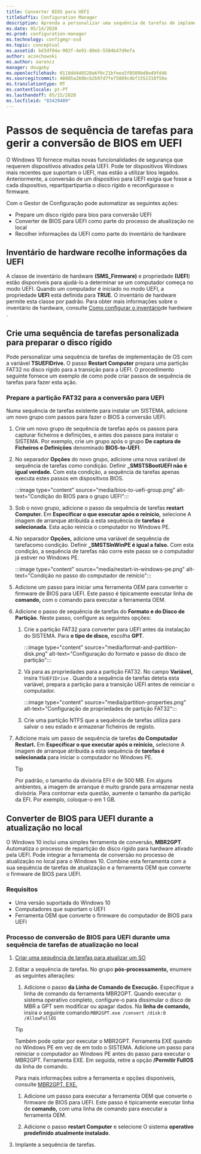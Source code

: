 ```yaml
---
title: Converter BIOS para UEFI
titleSuffix: Configuration Manager
description: Aprenda a personalizar uma sequência de tarefas de implementação de OS para preparar uma partição FAT32 para a transição para a UEFI.
ms.date: 05/14/2020
ms.prod: configuration-manager
ms.technology: configmgr-osd
ms.topic: conceptual
ms.assetid: bd3df04a-902f-4e91-89eb-5584b47d9efa
author: aczechowski
ms.author: aaroncz
manager: dougeby
ms.openlocfilehash: 0118dd448520a6f0c21bfeea5f8509bd8e49fd46
ms.sourcegitcommit: 48005a260bcb2b97d7fe75809c4bf1552318f50a
ms.translationtype: MT
ms.contentlocale: pt-PT
ms.lasthandoff: 05/15/2020
ms.locfileid: "83429409"
---
```

# <a name="task-sequence-steps-to-manage-bios-to-uefi-conversion"></a>Passos de sequência de tarefas para gerir a conversão de BIOS em UEFI

O Windows 10 fornece muitas novas funcionalidades de segurança que requerem dispositivos ativados pela UEFI. Pode ter dispositivos Windows mais recentes que suportam o UEFI, mas estão a utilizar bios legados. Anteriormente, a conversão de um dispositivo para UEFI exigia que fosse a cada dispositivo, repartipartipartia o disco rígido e reconfigurasse o firmware.

Com o Gestor de Configuração pode automatizar as seguintes ações:

- Prepare um disco rígido para bios para conversão UEFI
- Converter de BIOS para UEFI como parte do processo de atualização no local
- Recolher informações da UEFI como parte do inventário de hardware

## <a name="hardware-inventory-collects-uefi-information"></a>Inventário de hardware recolhe informações da UEFI

A classe de inventário de hardware **(SMS_Firmware)** e propriedade **(UEFI**) estão disponíveis para ajudá-lo a determinar se um computador começa no modo UEFI. Quando um computador é iniciado no modo UEFI, a propriedade **UEFI** está definida para **TRUE**. O inventário de hardware permite esta classe por padrão. Para obter mais informações sobre o inventário de hardware, consulte [Como configurar o inventário](../../core/clients/manage/inventory/configure-hardware-inventory.md)de hardware .

## <a name="create-a-custom-task-sequence-to-prepare-the-hard-drive"></a>Crie uma sequência de tarefas personalizada para preparar o disco rígido

Pode personalizar uma sequência de tarefas de implementação de OS com a variável **TSUEFIDrive.** O passo **Restart Computer** prepara uma partição FAT32 no disco rígido para a transição para a UEFI. O procedimento seguinte fornece um exemplo de como pode criar passos de sequência de tarefas para fazer esta ação.

### <a name="prepare-the-fat32-partition-for-the-conversion-to-uefi"></a>Prepare a partição FAT32 para a conversão para UEFI

Numa sequência de tarefas existente para instalar um SISTEMA, adicione um novo grupo com passos para fazer o BIOS à conversão UEFI.

1. Crie um novo grupo de sequência de tarefas após os passos para capturar ficheiros e definições, e antes dos passos para instalar o SISTEMA. Por exemplo, crie um grupo após o grupo **De captura de Ficheiros e Definições** denominado **BIOS-to-UEFI**.

1. No separador **Opções** do novo grupo, adicione uma nova variável de sequência de tarefas como condição. Definir **_SMSTSBootUEFI não é igual verdade.** Com esta condição, a sequência de tarefas apenas executa estes passos em dispositivos BIOS.

    :::image type="content" source="media/bios-to-uefi-group.png" alt-text="Condição do BIOS para o grupo UEFI":::

1. Sob o novo grupo, adicione o passo da sequência de tarefas **restart Computer.** Em **Especificar o que executar após o reinício,** selecione A imagem de arranque atribuída a esta sequência de **tarefas é selecionada**. Esta ação reinicia o computador no Windows PE.

1. No separador **Opções,** adicione uma variável de sequência de tarefacomo condição. Definir **_SMSTSInWinPE é igual a falso.** Com esta condição, a sequência de tarefas não corre este passo se o computador já estiver no Windows PE.

    :::image type="content" source="media/restart-in-windows-pe.png" alt-text="Condição no passo do computador de reinício":::

1. Adicione um passo para iniciar uma ferramenta OEM para converter o firmware de BIOS para UEFI. Este passo é tipicamente executar linha de **comando,** com o comando para executar a ferramenta OEM.

1. Adicione o passo de sequência de tarefas do **Formato e do Disco de Partição.** Neste passo, configure as seguintes opções:

    1. Crie a partição FAT32 para converter para UEFI antes da instalação do SISTEMA. Para **o tipo de disco,** escolha **GPT**.

        :::image type="content" source="media/format-and-partition-disk.png" alt-text="Configuração do formato e passo do disco de partição":::

    1. Vá para as propriedades para a partição FAT32. No campo **Variável,** insira `TSUEFIDrive` . Quando a sequência de tarefas deteta esta variável, prepara a partição para a transição UEFI antes de reiniciar o computador.

        :::image type="content" source="media/partition-properties.png" alt-text="Configuração de propriedades de partição FAT32":::

    1. Crie uma partição NTFS que a sequência de tarefas utiliza para salvar o seu estado e armazenar ficheiros de registo.

1. Adicione mais um passo de sequência de tarefas **do Computador Restart.** Em **Especificar o que executar após o reinício,** selecione A imagem de arranque atribuída a esta sequência de **tarefas é selecionada** para iniciar o computador no Windows PE.

    > [!TIP]
    > Por padrão, o tamanho da divisória EFI é de 500 MB. Em alguns ambientes, a imagem de arranque é muito grande para armazenar nesta divisória. Para contornar esta questão, aumente o tamanho da partição da EFI. Por exemplo, coloque-o em 1 GB.<!-- SCCMDocs#1024 -->

## <a name="convert-from-bios-to-uefi-during-in-place-upgrade"></a><a name="bkmk_ipu"></a>Converter de BIOS para UEFI durante a atualização no local

O Windows 10 inclui uma simples ferramenta de conversão, **MBR2GPT**. Automatiza o processo de repartição do disco rígido para hardware ativado pela UEFI. Pode integrar a ferramenta de conversão no processo de atualização no local para o Windows 10. Combine esta ferramenta com a sua sequência de tarefas de atualização e a ferramenta OEM que converte o firmware de BIOS para UEFI.

### <a name="requirements"></a>Requisitos

- Uma versão suportada do Windows 10
- Computadores que suportam o UEFI
- Ferramenta OEM que converte o firmware do computador de BIOS para UEFI

### <a name="process-to-convert-from-bios-to-uefi-during-an-in-place-upgrade-task-sequence"></a>Processo de conversão de BIOS para UEFI durante uma sequência de tarefas de atualização no local

1. [Criar uma sequência de tarefas para atualizar um SO](create-a-task-sequence-to-upgrade-an-operating-system.md)

1. Editar a sequência de tarefas. No grupo **pós-processamento,** enumere as seguintes alterações:

    1. Adicione o passo **da Linha de Comando de Execução.** Especifique a linha de comando da ferramenta MBR2GPT. Quando executar o sistema operativo completo, configure-o para dissimular o disco de MBR a GPT sem modificar ou apagar dados. Na **linha de comando,** insira o seguinte comando:`MBR2GPT.exe /convert /disk:0 /AllowFullOS`

    > [!TIP]
    > Também pode optar por executar o MBR2GPT. Ferramenta EXE quando no Windows PE em vez de em todo o SISTEMA. Adicione um passo para reiniciar o computador ao Windows PE antes do passo para executar o MBR2GPT. Ferramenta EXE. Em seguida, retire a opção **/Permitir FullOS** da linha de comando.

    Para mais informações sobre a ferramenta e opções disponíveis, consulte [MBR2GPT. EXE.](https://docs.microsoft.com/windows/deployment/mbr-to-gpt)

    1. Adicione um passo para executar a ferramenta OEM que converte o firmware de BIOS para UEFI. Este passo é tipicamente executar linha de **comando,** com uma linha de comando para executar a ferramenta OEM.

    1. Adicione o passo **restart Computer** e selecione O sistema **operativo predefinido atualmente instalado**.

1. Implante a sequência de tarefas.
